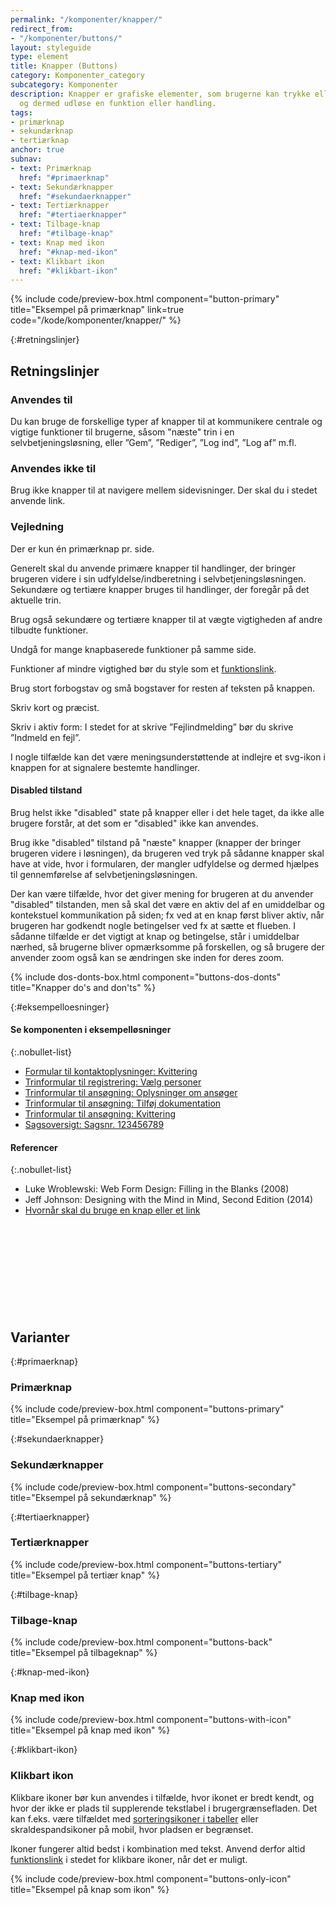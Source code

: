 ```yaml
---
permalink: "/komponenter/knapper/"
redirect_from:
- "/komponenter/buttons/"
layout: styleguide
type: element
title: Knapper (Buttons)
category: Komponenter_category
subcategory: Komponenter
description: Knapper er grafiske elementer, som brugerne kan trykke eller klikke på
  og dermed udløse en funktion eller handling.
tags:
- primærknap
- sekundærknap
- tertiærknap
anchor: true
subnav:
- text: Primærknap
  href: "#primaerknap"
- text: Sekundærknapper
  href: "#sekundaerknapper"
- text: Tertiærknapper
  href: "#tertiaerknapper"
- text: Tilbage-knap
  href: "#tilbage-knap"
- text: Knap med ikon
  href: "#knap-med-ikon"
- text: Klikbart ikon
  href: "#klikbart-ikon"
---
```


{% include code/preview-box.html component="button-primary" title="Eksempel på primærknap" link=true code="/kode/komponenter/knapper/" %}

{:#retningslinjer}
## Retningslinjer

### Anvendes til

Du kan bruge de forskellige typer af knapper til at kommunikere centrale og vigtige funktioner til brugerne, såsom "næste" trin i en selvbetjeningsløsning, eller ”Gem”, ”Rediger”, ”Log ind”, ”Log af” m.fl.

### Anvendes ikke til

Brug ikke knapper til at navigere mellem sidevisninger. Der skal du i stedet anvende link.

### Vejledning

Der er kun én primærknap pr. side.

Generelt skal du anvende primære knapper til handlinger, der bringer brugeren videre i sin udfyldelse/indberetning i selvbetjeningsløsningen. Sekundære og tertiære knapper bruges til handlinger, der foregår på det aktuelle trin.

Brug også sekundære og tertiære knapper til at vægte vigtigheden af andre tilbudte funktioner.

Undgå for mange knapbaserede funktioner på samme side.

Funktioner af mindre vigtighed bør du style som et <a href="/komponenter/funktionslink/">funktionslink</a>.

Brug stort forbogstav og små bogstaver for resten af teksten på knappen.

Skriv kort og præcist.

Skriv i aktiv form: I stedet for at skrive ”Fejlindmelding” bør du skrive ”Indmeld en fejl”.

I nogle tilfælde kan det være meningsunderstøttende at indlejre et svg-ikon i knappen for at signalere bestemte handlinger.

#### Disabled tilstand

Brug helst ikke "disabled" state på knapper eller i det hele taget, da ikke alle brugere forstår, at det som er "disabled" ikke kan anvendes.

Brug ikke "disabled" tilstand på "næste" knapper (knapper der bringer brugeren videre i løsningen), da brugeren ved tryk på sådanne knapper skal have at vide, hvor i formularen, der mangler udfyldelse og dermed hjælpes til gennemførelse af selvbetjeningsløsningen.

Der kan være tilfælde, hvor det giver mening for brugeren at du anvender "disabled" tilstanden, men så skal det være en aktiv del af en umiddelbar og kontekstuel kommunikation på siden; fx ved at en knap først bliver aktiv, når brugeren har godkendt nogle betingelser ved fx at sætte et flueben. I sådanne tilfælde er det vigtigt at knap og betingelse, står i umiddelbar nærhed, så brugerne bliver opmærksomme på forskellen, og så brugere der anvender zoom også kan se ændringen ske inden for deres zoom.

{% include dos-donts-box.html component="buttons-dos-donts" title="Knapper do's and don'ts" %}

{:#eksempelloesninger}
#### Se komponenten i eksempelløsninger

{:.nobullet-list}
- <a href="/pages/eksempler/formular-til-kontaktoplysninger/formular-3/?r={{page.permalink}}%23eksempelloesninger" title="Vis eksempel 'Formular til kontaktoplysninger: Kvittering'">Formular til kontaktoplysninger: Kvittering</a>
- <a href="/pages/eksempler/trinformular-til-registrering/registrering-1/?r={{page.permalink}}%23eksempelloesninger" title="Vis eksempel 'Trinformular til registrering: Vælg personer'">Trinformular til registrering: Vælg personer</a>
- <a href="/pages/eksempler/trinformular-til-ansoegning/ansoegning-1/?r={{page.permalink}}%23eksempelloesninger" title="Vis eksempel 'Trinformular til ansøgning: Oplysninger om ansøger'">Trinformular til ansøgning: Oplysninger om ansøger</a>
- <a href="/pages/eksempler/trinformular-til-ansoegning/ansoegning-4/?r={{page.permalink}}%23eksempelloesninger" title="Vis eksempel 'Trinformular til ansøgning: Tilføj dokumentation'">Trinformular til ansøgning: Tilføj dokumentation</a>
- <a href="/pages/eksempler/trinformular-til-ansoegning/ansoegning-6/?r={{page.permalink}}%23eksempelloesninger" title="Vis eksempel 'Trinformular til ansøgning: Kvittering'">Trinformular til ansøgning: Kvittering</a>
- <a href="/pages/eksempler/sagsoversigt/find-sag/sagsnr-123456789/?r={{page.permalink}}%23eksempelloesninger" title="Vis eksempel 'Sagsoversigt: Sagsnr. 123456789'">Sagsoversigt: Sagsnr. 123456789</a>

#### Referencer

{:.nobullet-list}
- Luke Wroblewski: Web Form Design: Filling in the Blanks (2008)
- Jeff Johnson: Designing with the Mind in Mind, Second Edition (2014)
- <a href="https://uxmovement.com/buttons/when-to-use-a-button-or-link/" class="icon-link">Hvornår skal du bruge en knap eller et link<svg class="icon-svg" focusable="false" aria-hidden="true"><use xlink:href="#open-in-new"></use></svg></a>

## Varianter

{:#primaerknap}
### Primærknap

{% include code/preview-box.html component="buttons-primary" title="Eksempel på primærknap" %}

{:#sekundaerknapper}
### Sekundærknapper

{% include code/preview-box.html component="buttons-secondary" title="Eksempel på sekundærknap" %}

{:#tertiaerknapper}
### Tertiærknapper

{% include code/preview-box.html component="buttons-tertiary" title="Eksempel på tertiær knap" %}

{:#tilbage-knap}
### Tilbage-knap

{% include code/preview-box.html component="buttons-back" title="Eksempel på tilbageknap" %}

{:#knap-med-ikon}
### Knap med ikon

{% include code/preview-box.html component="buttons-with-icon" title="Eksempel på knap med ikon" %}

{:#klikbart-ikon}
### Klikbart ikon

Klikbare ikoner bør kun anvendes i tilfælde, hvor ikonet er bredt kendt, og hvor der ikke er plads til supplerende tekstlabel i brugergrænsefladen. Det kan f.eks. være tilfældet med [sorteringsikoner i tabeller](/komponenter/tables/) eller skraldespandsikoner på mobil, hvor pladsen er begrænset.
 
Ikoner fungerer altid bedst i kombination med tekst. Anvend derfor altid [funktionslink](/komponenter/funktionslink/) i stedet for klikbare ikoner, når det er muligt.

{% include code/preview-box.html component="buttons-only-icon" title="Eksempel på knap som ikon" %}